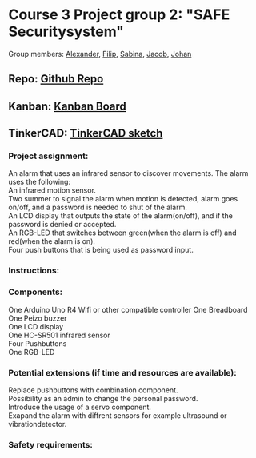 # Course 3 Project group 2: "SAFE Securitysystem"
Group members: [Alexander](https://github.com/alexanderchasacademy), [Filip](https://github.com/Filipanderssondev), [Sabina](https://github.com/binasime), [Jacob](https://github.com/jalis00), [Johan](https://github.com/bubba-94)

## Repo: [Github Repo](https://github.com/Filipanderssondev/course3_projectgroup2_security_system)

## Kanban: [Kanban Board](https://github.com/users/alexanderchasacademy/projects/5/views/1)

## TinkerCAD: [TinkerCAD sketch](https://www.tinkercad.com/things/5uBEkDFoMVf/editel?returnTo=%2Fdashboard%2Fcollections%2FlpoVdsgYDhd%2Fcircuits&sharecode=g7MacNAFKvwASCkBhs4NBxaIz7i4_q1bs9MvRA8sCxU)

### Project assignment:  
An alarm that uses an infrared sensor to discover movements. The alarm uses the following:   
An infrared motion sensor.  
Two summer to signal the alarm when motion is detected, alarm goes on/off, and a password is needed to shut of the alarm.    
An LCD display that outputs the state of the alarm(on/off), and if the password is denied or accepted.    
An RGB-LED that switches between green(when the alarm is off) and red(when the alarm is on).  
Four push buttons that is being used as password input.  

### Instructions:  

### Components: 
One Arduino Uno R4 Wifi or other compatible controller
One Breadboard 
One Peizo buzzer    
One LCD display  
One HC-SR501 infrared sensor  
Four Pushbuttons  
One RGB-LED  

### Potential extensions (if time and resources are available):  

Replace pushbuttons with combination component.  
Possibility as an admin to change the personal password.  
Introduce the usage of a servo component.  
Exapand the alarm with diffrent sensors for example ultrasound or vibrationdetector.  

### Safety requirements:  
